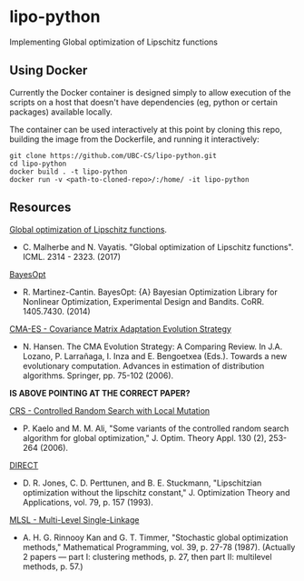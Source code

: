 # lipo-python
Implementing Global optimization of Lipschitz functions

## Using Docker

Currently the Docker container is designed simply to allow execution of the scripts on a host that doesn't 
have dependencies (eg, python or certain packages) available locally.

The container can be used interactively at this point by cloning this repo, building the image from the 
Dockerfile, and running it interactively:

```
git clone https://github.com/UBC-CS/lipo-python.git
cd lipo-python
docker build . -t lipo-python
docker run -v <path-to-cloned-repo>/:/home/ -it lipo-python
```

## Resources

[Global optimization of Lipschitz functions](https://arxiv.org/abs/1703.02628).

* C. Malherbe and N. Vayatis. "Global optimization of Lipschitz functions". ICML. 2314 - 2323. (2017)

[BayesOpt](https://arxiv.org/abs/1405.7430)

* R. Martinez-Cantin. BayesOpt: {A} Bayesian Optimization Library for Nonlinear Optimization, Experimental Design and Bandits. CoRR. 1405.7430. (2014) 

[CMA-ES - Covariance Matrix Adaptation Evolution Strategy](https://www.researchgate.net/publication/227050324_The_CMA_Evolution_Strategy_A_Comparing_Review)

* N. Hansen. The CMA Evolution Strategy: A Comparing Review. In J.A. Lozano, P. Larrañaga, I. Inza and E. Bengoetxea (Eds.). Towards a new evolutionary computation. Advances in estimation of distribution algorithms. Springer, pp. 75-102 (2006).

**IS ABOVE POINTING AT THE CORRECT PAPER?**

[CRS - Controlled Random Search with Local Mutation](https://link.springer.com/article/10.1007/s10957-006-9101-0)

* P. Kaelo and M. M. Ali, "Some variants of the controlled random search algorithm for global optimization," J. Optim. Theory Appl. 130 (2), 253-264 (2006).

[DIRECT](https://link.springer.com/article/10.1007/BF00941892)

* D. R. Jones, C. D. Perttunen, and B. E. Stuckmann, "Lipschitzian optimization without the lipschitz constant," J. Optimization Theory and Applications, vol. 79, p. 157 (1993).

[MLSL - Multi-Level Single-Linkage](https://link.springer.com/article/10.1007/BF02592071)  

* A. H. G. Rinnooy Kan and G. T. Timmer, "Stochastic global optimization methods," Mathematical Programming, vol. 39, p. 27-78 (1987). (Actually 2 papers — part I: clustering methods, p. 27, then part II: multilevel methods, p. 57.)


